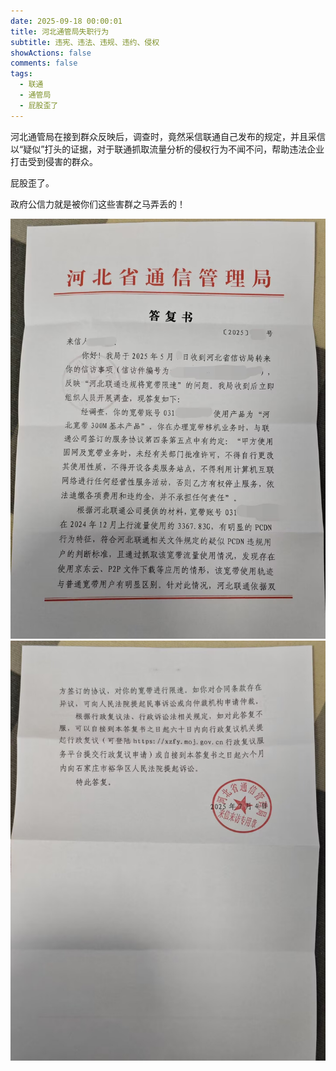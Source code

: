```yaml
---
date: 2025-09-18 00:00:01
title: 河北通管局失职行为
subtitle: 违宪、违法、违规、违约、侵权
showActions: false
comments: false
tags:
  - 联通
  - 通管局
  - 屁股歪了
---
```


河北通管局在接到群众反映后，调查时，竟然采信联通自己发布的规定，并且采信以“疑似”打头的证据，对于联通抓取流量分析的侵权行为不闻不问，帮助违法企业打击受到侵害的群众。

屁股歪了。

政府公信力就是被你们这些害群之马弄丢的！

![](1.jpg) ![](2.jpg)
